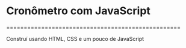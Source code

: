 # Cronômetro com JavaScript 
==================================================


Construí usando HTML, CSS e um pouco de JavaScript
